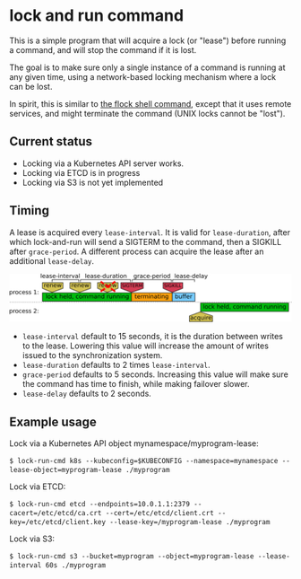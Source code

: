 lock and run command
====================

This is a simple program that will acquire a lock (or "lease") before running a command, and will stop the command if it is lost.

The goal is to make sure only a single instance of a command is running at any given time, using a network-based locking mechanism where a lock can be lost.

In spirit, this is similar to [the flock shell command](https://www.man7.org/linux/man-pages/man1/flock.1.html), except that it uses remote services, and might terminate the command (UNIX locks cannot be "lost").

Current status
--------------

* Locking via a Kubernetes API server works.
* Locking via ETCD is in progress
* Locking via S3 is not yet implemented

Timing
------

A lease is acquired every `lease-interval`. It is valid for `lease-duration`, after which lock-and-run will send a SIGTERM to the command, then a SIGKILL after `grace-period`. A different process can acquire the lease after an additional `lease-delay`.

![Visual timeline](timeline.png)

* `lease-interval` default to 15 seconds, it is the duration between writes to the lease. Lowering this value will increase the amount of writes issued to the synchronization system.
* `lease-duration` defaults to 2 times `lease-interval`.
* `grace-period` defaults to 5 seconds. Increasing this value will make sure the command has time to finish, while making failover slower.
* `lease-delay` defaults to 2 seconds.

Example usage
-------------

Lock via a Kubernetes API object mynamespace/myprogram-lease:

```
$ lock-run-cmd k8s --kubeconfig=$KUBECONFIG --namespace=mynamespace --lease-object=myprogram-lease ./myprogram
```

Lock via ETCD:

```
$ lock-run-cmd etcd --endpoints=10.0.1.1:2379 --cacert=/etc/etcd/ca.crt --cert=/etc/etcd/client.crt --key=/etc/etcd/client.key --lease-key=/myprogram-lease ./myprogram
```

Lock via S3:

```
$ lock-run-cmd s3 --bucket=myprogram --object=myprogram-lease --lease-interval 60s ./myprogram
```
